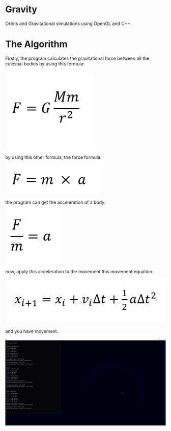 # Gravity
Orbits and Gravitational simulations using OpenGL and C++.

# The Algorithm
Firstly, the program calculates the gravitational force between all the celestial bodies by using this formula:

<img src="https://raw.githubusercontent.com/TheMisterOdd/Gravity/main/images/GravitationalForce.png" alt="GravitationalForce"/>

by using this other formula, the force formula:

<img src="https://raw.githubusercontent.com/TheMisterOdd/Gravity/main/images/Force.png" alt="GravitationalForce"/>

the program can get the acceleration of a body:

<img src="https://raw.githubusercontent.com/TheMisterOdd/Gravity/main/images/Acceleration.png" alt="Acceleration"/>

now, apply this acceleration to the movement this movement equation:

<img src="https://raw.githubusercontent.com/TheMisterOdd/Gravity/main/images/LeapfrogIntegration.png" alt="Acceleration"/>

and you have movement.

<img src="https://raw.githubusercontent.com/TheMisterOdd/Gravity/main/images/example.png" alt="window output"/>
